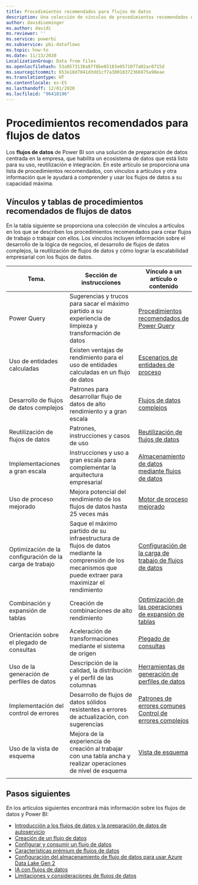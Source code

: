 ```yaml
---
title: Procedimientos recomendados para flujos de datos
description: Una colección de vínculos de procedimientos recomendados e instrucciones para flujos de datos
author: davidiseminger
ms.author: davidi
ms.reviewer: ''
ms.service: powerbi
ms.subservice: pbi-dataflows
ms.topic: how-to
ms.date: 11/13/2020
LocalizationGroup: Data from files
ms.openlocfilehash: 53a8573138a87f8be65183e0571077a02ac0715d
ms.sourcegitcommit: 653e18d7041d3dd1cf7a38010372366975a98eae
ms.translationtype: HT
ms.contentlocale: es-ES
ms.lasthandoff: 12/01/2020
ms.locfileid: "96418196"
---
```

# <a name="dataflows-best-practices"></a>Procedimientos recomendados para flujos de datos

Los **flujos de datos** de Power BI son una solución de preparación de datos centrada en la empresa, que habilita un ecosistema de datos que está listo para su uso, reutilización e integración. En este artículo se proporciona una lista de procedimientos recomendados, con vínculos a artículos y otra información que le ayudará a comprender y usar los flujos de datos a su capacidad máxima.


## <a name="dataflows-best-practices-table-and-links"></a>Vínculos y tablas de procedimientos recomendados de flujos de datos

En la tabla siguiente se proporciona una colección de vínculos a artículos en los que se describen los procedimientos recomendados para crear flujos de trabajo o trabajar con ellos. Los vínculos incluyen información sobre el desarrollo de la lógica de negocios, el desarrollo de flujos de datos complejos, la reutilización de flujos de datos y cómo lograr la escalabilidad empresarial con los flujos de datos.


|**Tema.**  |**Sección de instrucciones**  |**Vínculo a un artículo o contenido**  |
|---------|---------|---------|
|Power Query     | Sugerencias y trucos para sacar el máximo partido a su experiencia de limpieza y transformación de datos        |[Procedimientos recomendados de Power Query](https://docs.microsoft.com/power-query/best-practices)        |
|Uso de entidades calculadas     |Existen ventajas de rendimiento para el uso de entidades calculadas en un flujo de datos         |[Escenarios de entidades de proceso](https://docs.microsoft.com/power-query/dataflows/computed-entities-scenarios)         |
|Desarrollo de flujos de datos complejos     |Patrones para desarrollar flujo de datos de alto rendimiento y a gran escala         |[Flujos de datos complejos](https://docs.microsoft.com/power-query/dataflows/best-practices-developing-complex-dataflows)         |
|Reutilización de flujos de datos     |Patrones, instrucciones y casos de uso         |[Reutilización de flujos de datos](https://docs.microsoft.com/power-query/dataflows/best-practices-reusing-dataflows)         |
|Implementaciones a gran escala     |Instrucciones y uso a gran escala para complementar la arquitectura empresarial         |[Almacenamiento de datos mediante flujos de datos](https://docs.microsoft.com/power-query/dataflows/best-practices-for-data-warehouse-using-dataflows)         |
|Uso de proceso mejorado     |Mejora potencial del rendimiento de los flujos de datos hasta 25 veces más         |[Motor de proceso mejorado](dataflows-premium-workload-configuration.md#using-the-compute-engine-to-improve-performance)         |
|Optimización de la configuración de la carga de trabajo     |Saque el máximo partido de su infraestructura de flujos de datos mediante la comprensión de los mecanismos que puede extraer para maximizar el rendimiento         |[Configuración de la carga de trabajo de flujos de datos](dataflows-premium-workload-configuration.md)         |
|Combinación y expansión de tablas     |Creación de combinaciones de alto rendimiento         |[Optimización de las operaciones de expansión de tablas](https://docs.microsoft.com/power-query/optimize-expanding-table-columns)         |
|Orientación sobre el plegado de consultas     |Aceleración de transformaciones mediante el sistema de origen         |[Plegado de consultas](https://docs.microsoft.com/power-query/power-query-folding)         |
|Uso de la generación de perfiles de datos     |Descripción de la calidad, la distribución y el perfil de las columnas         |[Herramientas de generación de perfiles de datos](https://docs.microsoft.com/power-query/data-profiling-tools)         |
|Implementación del control de errores     |Desarrollo de flujos de datos sólidos resistentes a errores de actualización, con sugerencias         |[Patrones de errores comunes](https://docs.microsoft.com/power-query/dealing-with-errors)  </br> [Control de errores complejos](https://docs.microsoft.com/power-query/error-handling)      |
|Uso de la vista de esquema      |Mejora de la experiencia de creación al trabajar con una tabla ancha y realizar operaciones de nivel de esquema         |[Vista de esquema](https://docs.microsoft.com/power-query/schema-view)         |
|||


        
## <a name="next-steps"></a>Pasos siguientes

En los artículos siguientes encontrará más información sobre los flujos de datos y Power BI:

* [Introducción a los flujos de datos y la preparación de datos de autoservicio](dataflows-introduction-self-service.md)
* [Creación de un flujo de datos](dataflows-create.md)
* [Configurar y consumir un flujo de datos](dataflows-configure-consume.md)
* [Características prémium de flujos de datos](dataflows-premium-features.md)
* [Configuración del almacenamiento de flujo de datos para usar Azure Data Lake Gen 2](dataflows-azure-data-lake-storage-integration.md)
* [IA con flujos de datos](dataflows-machine-learning-integration.md)
* [Limitaciones y consideraciones de flujos de datos](dataflows-features-limitations.md)